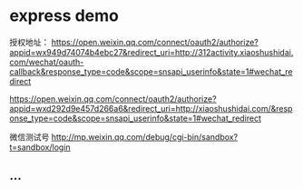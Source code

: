 # express demo


授权地址：
https://open.weixin.qq.com/connect/oauth2/authorize?appid=wx949d74074b4ebc27&redirect_uri=http://312activity.xiaoshushidai.com/wechat/oauth-callback&response_type=code&scope=snsapi_userinfo&state=1#wechat_redirect

https://open.weixin.qq.com/connect/oauth2/authorize?appid=wxd292d9e457d266a6&redirect_uri=http://xiaoshushidai.com/&response_type=code&scope=snsapi_userinfo&state=1#wechat_redirect


微信测试号
http://mp.weixin.qq.com/debug/cgi-bin/sandbox?t=sandbox/login
## ...